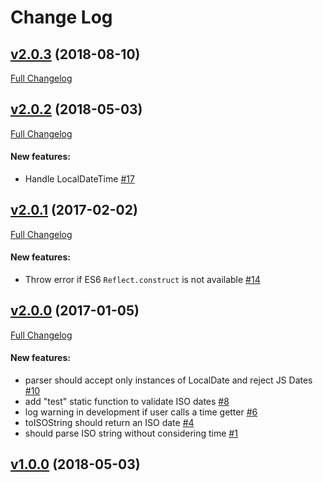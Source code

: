 #  Change Log



## [v2.0.3](https://github.com/buildo/local-date/tree/v2.0.3) (2018-08-10)
[Full Changelog](https://github.com/buildo/local-date/compare/v2.0.2...v2.0.3)

## [v2.0.2](https://github.com/buildo/local-date/tree/v2.0.2) (2018-05-03)
[Full Changelog](https://github.com/buildo/local-date/compare/v2.0.1...v2.0.2)

#### New features:

- Handle LocalDateTime [#17](https://github.com/buildo/local-date/issues/17)

## [v2.0.1](https://github.com/buildo/local-date/tree/v2.0.1) (2017-02-02)
[Full Changelog](https://github.com/buildo/local-date/compare/v2.0.0...v2.0.1)

#### New features:

- Throw error if ES6 `Reflect.construct` is not available [#14](https://github.com/buildo/local-date/issues/14)

## [v2.0.0](https://github.com/buildo/local-date/tree/v2.0.0) (2017-01-05)
[Full Changelog](https://github.com/buildo/local-date/compare/v1.0.0...v2.0.0)

#### New features:

- parser should accept only instances of LocalDate and reject JS Dates [#10](https://github.com/buildo/local-date/issues/10)
- add "test" static function to validate ISO dates [#8](https://github.com/buildo/local-date/issues/8)
- log warning in development if user calls a time getter [#6](https://github.com/buildo/local-date/issues/6)
- toISOString should return an ISO date [#4](https://github.com/buildo/local-date/issues/4)
- should parse ISO string without considering time [#1](https://github.com/buildo/local-date/issues/1)

## [v1.0.0](https://github.com/buildo/local-date/tree/v1.0.0) (2018-05-03)
